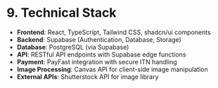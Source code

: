 
# 9. Technical Stack

- **Frontend**: React, TypeScript, Tailwind CSS, shadcn/ui components
- **Backend**: Supabase (Authentication, Database, Storage)
- **Database**: PostgreSQL (via Supabase)
- **API**: RESTful API endpoints with Supabase edge functions
- **Payment**: PayFast integration with secure ITN handling
- **Image Processing**: Canvas API for client-side image manipulation
- **External APIs**: Shutterstock API for image library
